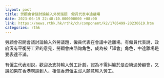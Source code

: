 ```yaml
---
layout: post
title: 勞顧會會議討論輸入外勞議題　僱員代表中途離場
date: 2023-06-19 22:48:10.000000000 +08:00
link: https://news.rthk.hk/rthk/ch/component/k2/1705499-20230619.htm
categories: rthk
---
```


勞顧會召開會議討論輸入外勞議題，僱員代表在會議中途離場。有僱員代表說，政府沒有平衡勞工界的意見，勞顧會由諮詢角色，成為被「知會」角色，中途離場是要表達不滿。

有僱主代表則說，歡迎及支持輸入勞工計劃，認為不需糾纏於是否繞過勞顧會，又說如果在香港聘請到人，相信香港僱主沒人願意輸入勞工。
